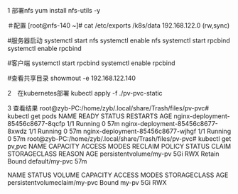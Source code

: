 1 部署nfs
yum install nfs-utils -y

＃配置
[root@nfs-140 ~]# cat /etc/exports
/k8s/data 192.168.122.0 (rw,sync)

#服务器启动
systemctl start nfs
systemctl enable nfs
systemctl start rpcbind
systemctl enable rpcbind




#客户端
systemctl start rpcbind
systemctl enable rpcbind

#查看共享目录
showmout -e 192.168.122.140

2　在kubernetes部署
kubectl apply -f ./pv-pvc-static


3 查看结果
root@zyb-PC:/home/zyb/.local/share/Trash/files/pv-pvc# kubectl get pods
NAME                                READY   STATUS    RESTARTS   AGE
nginx-deployment-85456c8677-8qcfp   1/1     Running   0          57m
nginx-deployment-85456c8677-8xwdz   1/1     Running   0          57m
nginx-deployment-85456c8677-wjhgf   1/1     Running   0          57m
root@zyb-PC:/home/zyb/.local/share/Trash/files/pv-pvc# kubectl get pv,pvc
NAME                     CAPACITY   ACCESS MODES   RECLAIM POLICY   STATUS   CLAIM            STORAGECLASS   REASON   AGE
persistentvolume/my-pv   5Gi        RWX            Retain           Bound    default/my-pvc                           57m

NAME                           STATUS   VOLUME   CAPACITY   ACCESS MODES   STORAGECLASS   AGE
persistentvolumeclaim/my-pvc   Bound    my-pv    5Gi        RWX       